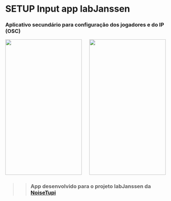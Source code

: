 # SETUP Input app labJanssen

### Aplicativo secundário para configuração dos jogadores e do IP (OSC)

<img src="https://user-images.githubusercontent.com/67715164/167052724-ea622759-9dc6-485b-9ff3-d37ea0d8af5b.png" width="240" height="426">&nbsp;&nbsp;&nbsp;&nbsp;&nbsp;  <img src="https://user-images.githubusercontent.com/67715164/167052828-0891acde-bafc-4c88-a77f-b0523bbac6bc.png" width="240" height="426">






>>### App desenvolvido para o projeto labJanssen da [NoiseTupi](https://noisetupi.com.br/)
